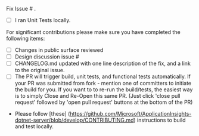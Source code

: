 Fix Issue # .
<Short description of the fix.>

- [ ] I ran Unit Tests locally.

For significant contributions please make sure you have completed the following items:

- [ ] Changes in public surface reviewed
- [ ] Design discussion issue #
- [ ] CHANGELOG.md updated with one line description of the fix, and a link to the original issue.
- [ ] The PR will trigger build, unit tests, and functional tests automatically. If your PR was submitted from fork - mention one of committers to initiate the build for you.
	  If you want to to re-run the build/tests, the easiest way is to simply Close and Re-Open this same PR. (Just click 'close pull request' followed by 'open pull request' buttons at the bottom of the PR)

- Please follow [these] (https://github.com/Microsoft/ApplicationInsights-dotnet-server/blob/develop/CONTRIBUTING.md) instructions to build and test locally.